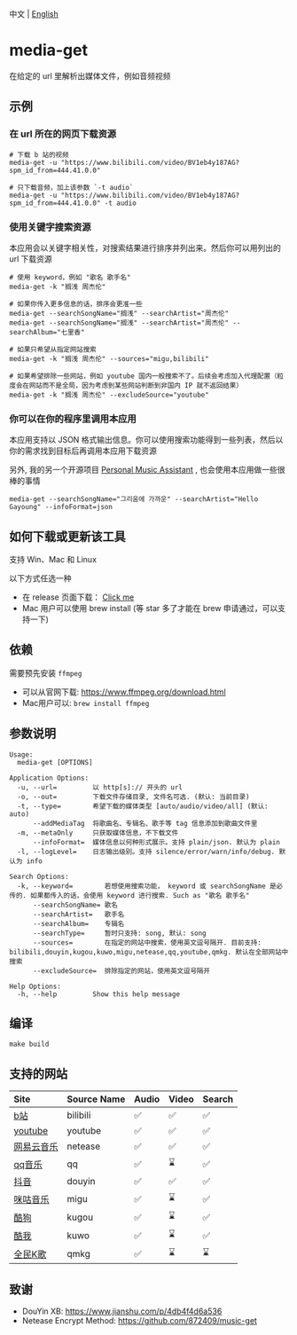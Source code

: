 中文 | [English](./README_en.md)

# media-get
在给定的 url 里解析出媒体文件，例如音频视频

## 示例
### 在 url 所在的网页下载资源
```shell
# 下载 b 站的视频
media-get -u "https://www.bilibili.com/video/BV1eb4y187AG?spm_id_from=444.41.0.0"

# 只下载音频，加上该参数 `-t audio`
media-get -u "https://www.bilibili.com/video/BV1eb4y187AG?spm_id_from=444.41.0.0" -t audio
```
### 使用关键字搜索资源

本应用会以关键字相关性，对搜索结果进行排序并列出来。然后你可以用列出的 url 下载资源
```shell
# 使用 keyword，例如 "歌名 歌手名"
media-get -k "搁浅 周杰伦" 

# 如果你传入更多信息的话，排序会更准一些
media-get --searchSongName="搁浅" --searchArtist="周杰伦" 
media-get --searchSongName="搁浅" --searchArtist="周杰伦" --searchAlbum="七里香"

# 如果只希望从指定网站搜索
media-get -k "搁浅 周杰伦" --sources="migu,bilibili"

# 如果希望排除一些网站，例如 youtube 国内一般搜索不了。后续会考虑加入代理配置（粒度会在网站而不是全局，因为考虑到某些网站判断到非国内 IP 就不返回结果）
media-get -k "搁浅 周杰伦" --excludeSource="youtube"
```
### 你可以在你的程序里调用本应用
本应用支持以 JSON 格式输出信息。你可以使用搜索功能得到一些列表，然后以你的需求找到目标后再调用本应用下载资源

另外, 我的另一个开源项目 [Personal Music Assistant](https://github.com/foamzou/personal-music-assistant) , 也会使用本应用做一些很棒的事情
```shell
media-get --searchSongName="그리움에 가까운" --searchArtist="Hello Gayoung" --infoFormat=json 
```

## 如何下载或更新该工具
支持 Win、Mac 和 Linux

以下方式任选一种
- 在 release 页面下载： [Click me](https://github.com/foamzou/media-get/releases)
- Mac 用户可以使用 brew install (等 star 多了才能在 brew 申请通过，可以支持一下)

## 依赖
需要预先安装 `ffmpeg`
- 可以从官网下载: https://www.ffmpeg.org/download.html
- Mac用户可以: `brew install ffmpeg`

## 参数说明
```shell
Usage:
  media-get [OPTIONS]

Application Options:
  -u, --url=         以 http[s]:// 开头的 url
  -o, --out=         下载文件存储目录, 文件名可选. (默认: 当前目录)
  -t, --type=        希望下载的媒体类型 [auto/audio/video/all] (默认: auto)
      --addMediaTag  将歌曲名、专辑名、歌手等 tag 信息添加到歌曲文件里
  -m, --metaOnly     只获取媒体信息，不下载文件
      --infoFormat=  媒体信息以何种形式展示。支持 plain/json. 默认为 plain
  -l, --logLevel=    日志输出级别。支持 silence/error/warn/info/debug. 默认为 info

Search Options:
  -k, --keyword=        若想使用搜索功能， keyword 或 searchSongName 是必传的. 如果都传入的话，会使用 keyword 进行搜索. Such as "歌名 歌手名"
      --searchSongName= 歌名
      --searchArtist=   歌手名
      --searchAlbum=    专辑名
      --searchType=     暂时只支持: song, 默认: song
      --sources=        在指定的网站中搜索，使用英文逗号隔开. 目前支持: bilibili,douyin,kugou,kuwo,migu,netease,qq,youtube,qmkg. 默认在全部网站中搜索
      --excludeSource=  排除指定的网站，使用英文逗号隔开

Help Options:
  -h, --help         Show this help message
```

## 编译
```shell
make build
```

## 支持的网站
Site | Source Name | Audio | Video | Search
:------------ | :------------- | :------------- | :------------- | :-------------
[b站](https://www.bilibili.com/) | bilibili | ✅ | ✅ | ✅
[youtube](https://www.youtube.com/) |youtube | ✅ | ✅ | ✅
[网易云音乐](https://music.163.com/) |netease | ✅ | ✅ | ✅
[qq音乐](https://y.qq.com/) | qq |✅ | ⌛ | ✅
[抖音](https://www.douyin.com/) | douyin |✅ | ✅  | ✅
[咪咕音乐](https://music.migu.cn/) |migu | ✅ | ⌛ | ✅
[酷狗](https://www.kugou.com/) |kugou | ✅ | ⌛ | ✅
[酷我](https://www.kuwo.cn/) | kuwo |✅ | ⌛ | ✅
[全民K歌](https://kg.qq.com/) | qmkg |✅ | ⌛ | ⌛


## 致谢
- DouYin XB: https://www.jianshu.com/p/4db4f4d6a536
- Netease Encrypt Method: https://github.com/872409/music-get
